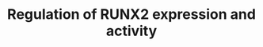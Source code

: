 ---
annotations:
- id: PW:0000004
  parent: regulatory pathway
  type: Pathway Ontology
  value: regulatory pathway
authors:
- ReactomeTeam
- DeSl
description: 'Several transcription factors have been implicated in regulation of
  the RUNX2 gene transcription. Similar to the RUNX1 gene, the RUNX2 gene expression
  can be regulated from the proximal P2 promoter or the distal P1 promoter (reviewed
  in Li and Xiao 2007).<br>Activated estrogen receptor alpha (ESR1) binds estrogen
  response elements (EREs) in the P2 promoter and stimulates RUNX2 transcription (Kammerer
  et al. 2013). Estrogen-related receptor alpha (ERRA) binds EREs or estrogen-related
  response elements (ERREs) in the P2 promoter of RUNX2. When ERRA is bound to its
  co-factor PPARG1CA (PGC1A), it stimulates RUNX2 transcription. When bound to its
  co-factor PPARG1CB (PGC1B), ERRA represses RUNX2 transcription (Kammerer et al.
  2013).<br>TWIST1, a basic helix-loop-helix (bHLH) transcription factor, stimulates
  RUNX2 transcription by binding to the E1-box in the P2 promoter (Yang, Yang et al.
  2011). TWIST proteins also interact with the DNA-binding domain of RUNX2 to modulate
  its activity during skeletogenesis (Bialek et al. 2004). Schnurri-3 (SHN3) is another
  protein that interacts with RUNX2 to decrease its availability in the nucleus and
  therefore its activity (Jones et al. 2006). In contrast, RUNX2 and SATB2 interact
  to enhance the expression of osteoblast-specific genes (Dobreva et al. 2006). Formation
  of the heterodimer with CBFB (CBF-beta) also enhances the transcriptional activity
  of RUNX2 (Kundu et al. 2002, Yoshida et al. 2002, Otto et al. 2002).<br>Transcription
  of RUNX2 from the proximal promoter is inhibited by binding of the glucocorticoid
  receptor (NR3C1) activated by dexamethasone (DEXA) to a glucocorticoid receptor
  response element (GRE), which is also present in the human promoter (Zhang et al.
  2012).<br>NKX3-2 (BAPX1), required for embryonic development of the axial skeleton
  (Tribioli and Lufkin 1999), binds the distal (P1) promoter of the RUNX2 gene and
  inhibits its transcription (Lengner et al. 2005). RUNX2-P1 transcription is also
  autoinhibited by RUNX2-P1, which binds to RUNX2 response elements in the P1 promoter
  of RUNX2 (Drissi et al. 2000). In contrast, binding of RUNX2-P2 to the proximal
  P2 promoter autoactivates transcription of RUNX2-P2 (Ducy et al. 1999). Binding
  of a homeodomain transcription factor DLX5, and possibly DLX6, to the RUNX2 P1 promoter
  stimulates RUNX2 transcription (Robledo et al. 2002, Lee et al. 2005). The homeobox
  transcription factor MSX2 can bind to DLX5 sites in the promoter of RUNX2 and inhibit
  transcription of RUNX2-P1 (Lee et al. 2005).<br>Translocation of RUNX2 protein to
  the nucleus is inhibited by binding to non-activated STAT1 (Kim et al. 2003).<br>Several
  E3 ubiquitin ligases were shown to polyubiquitinate RUNX2, targeting it for proteasome-mediated
  degradation: FBXW7a (Kumar et al. 2015), STUB1 (CHIP) (Li et al. 2008), SMURF1 (Zhao
  et al. 2003, Yang et al. 2014), WWP1 (Jones et al. 2006), and SKP2 (Thacker et al.
  2016).  View original pathway at [http://www.reactome.org/PathwayBrowser/#DIAGRAM=8939902
  Reactome].'
last-edited: 2021-01-25
organisms:
- Homo sapiens
redirect_from:
- /index.php/Pathway:WP4414
- /instance/WP4414
revision: null
schema-jsonld:
- '@context': https://schema.org/
  '@id': https://wikipathways.github.io/pathways/WP4414.html
  '@type': Dataset
  creator:
    '@type': Organization
    name: WikiPathways
  description: 'Several transcription factors have been implicated in regulation of
    the RUNX2 gene transcription. Similar to the RUNX1 gene, the RUNX2 gene expression
    can be regulated from the proximal P2 promoter or the distal P1 promoter (reviewed
    in Li and Xiao 2007).<br>Activated estrogen receptor alpha (ESR1) binds estrogen
    response elements (EREs) in the P2 promoter and stimulates RUNX2 transcription
    (Kammerer et al. 2013). Estrogen-related receptor alpha (ERRA) binds EREs or estrogen-related
    response elements (ERREs) in the P2 promoter of RUNX2. When ERRA is bound to its
    co-factor PPARG1CA (PGC1A), it stimulates RUNX2 transcription. When bound to its
    co-factor PPARG1CB (PGC1B), ERRA represses RUNX2 transcription (Kammerer et al.
    2013).<br>TWIST1, a basic helix-loop-helix (bHLH) transcription factor, stimulates
    RUNX2 transcription by binding to the E1-box in the P2 promoter (Yang, Yang et
    al. 2011). TWIST proteins also interact with the DNA-binding domain of RUNX2 to
    modulate its activity during skeletogenesis (Bialek et al. 2004). Schnurri-3 (SHN3)
    is another protein that interacts with RUNX2 to decrease its availability in the
    nucleus and therefore its activity (Jones et al. 2006). In contrast, RUNX2 and
    SATB2 interact to enhance the expression of osteoblast-specific genes (Dobreva
    et al. 2006). Formation of the heterodimer with CBFB (CBF-beta) also enhances
    the transcriptional activity of RUNX2 (Kundu et al. 2002, Yoshida et al. 2002,
    Otto et al. 2002).<br>Transcription of RUNX2 from the proximal promoter is inhibited
    by binding of the glucocorticoid receptor (NR3C1) activated by dexamethasone (DEXA)
    to a glucocorticoid receptor response element (GRE), which is also present in
    the human promoter (Zhang et al. 2012).<br>NKX3-2 (BAPX1), required for embryonic
    development of the axial skeleton (Tribioli and Lufkin 1999), binds the distal
    (P1) promoter of the RUNX2 gene and inhibits its transcription (Lengner et al.
    2005). RUNX2-P1 transcription is also autoinhibited by RUNX2-P1, which binds to
    RUNX2 response elements in the P1 promoter of RUNX2 (Drissi et al. 2000). In contrast,
    binding of RUNX2-P2 to the proximal P2 promoter autoactivates transcription of
    RUNX2-P2 (Ducy et al. 1999). Binding of a homeodomain transcription factor DLX5,
    and possibly DLX6, to the RUNX2 P1 promoter stimulates RUNX2 transcription (Robledo
    et al. 2002, Lee et al. 2005). The homeobox transcription factor MSX2 can bind
    to DLX5 sites in the promoter of RUNX2 and inhibit transcription of RUNX2-P1 (Lee
    et al. 2005).<br>Translocation of RUNX2 protein to the nucleus is inhibited by
    binding to non-activated STAT1 (Kim et al. 2003).<br>Several E3 ubiquitin ligases
    were shown to polyubiquitinate RUNX2, targeting it for proteasome-mediated degradation:
    FBXW7a (Kumar et al. 2015), STUB1 (CHIP) (Li et al. 2008), SMURF1 (Zhao et al.
    2003, Yang et al. 2014), WWP1 (Jones et al. 2006), and SKP2 (Thacker et al. 2016).  View
    original pathway at [http://www.reactome.org/PathwayBrowser/#DIAGRAM=8939902 Reactome].'
  keywords:
  - '11DCORST '
  - 26S proteasome
  - ADP
  - 'ALDO '
  - ATP
  - 'BMP2 '
  - BMP2 dimer
  - 'CBFB '
  - 'CORST '
  - 'CORT '
  - 'CUL1 '
  - 'DLX5 '
  - DLX5,(DLX6)
  - DLX5,(DLX6):RUNX2
  - 'DLX6 '
  - 'ESR1 '
  - ESR1:ESTG
  - ESR1:estrogen:RUNX2
  - 'ESRRA '
  - ESRRA:PPARG1CA:RUNX2
  - ESRRA:PPARG1CB:RUNX2
  - ESRRA:PPARGC1A
  - ESRRA:PPARGC1B
  - 'ESTG '
  - 'FBXW7alpha '
  - FBXW7alpha:SKP1:CUL1:RBX1
  - FBXW7alpha:SKP1:CUL1:RBX1:PolyUb,p-3S-RUNX2:GSK3B
  - FBXW7alpha:SKP1:CUL1:RBX1:p-3S-RUNX2:GSK3B
  - GSK3B
  - 'GSK3B '
  - Glucocorticoid
  - HIVEP3
  - 'HIVEP3 '
  - MSX2
  - 'MSX2 '
  - MSX2:RUNX2 gene
  - NKX3-2
  - 'NKX3-2 '
  - NKX3-2:RUNX2 gene
  - 'NR3C1 '
  - NR3C1:(ALDO,11DCORST,CORST,CORT) dimer
  - 'PPARGC1A '
  - 'PPARGC1B '
  - 'PSMA1 '
  - 'PSMA2 '
  - 'PSMA3 '
  - 'PSMA4 '
  - 'PSMA5 '
  - 'PSMA6 '
  - 'PSMA7 '
  - 'PSMA8 '
  - 'PSMB1 '
  - 'PSMB10 '
  - 'PSMB11 '
  - 'PSMB2 '
  - 'PSMB3 '
  - 'PSMB4 '
  - 'PSMB5 '
  - 'PSMB6 '
  - 'PSMB7 '
  - 'PSMB8 '
  - 'PSMB9 '
  - 'PSMC1 '
  - 'PSMC2 '
  - 'PSMC3 '
  - 'PSMC4 '
  - 'PSMC5 '
  - 'PSMC6 '
  - 'PSMD1 '
  - 'PSMD10 '
  - 'PSMD11 '
  - 'PSMD12 '
  - 'PSMD13 '
  - 'PSMD14 '
  - 'PSMD2 '
  - 'PSMD3 '
  - 'PSMD4 '
  - 'PSMD5 '
  - 'PSMD6 '
  - 'PSMD7 '
  - 'PSMD8 '
  - 'PSMD9 '
  - 'PSME1 '
  - 'PSME2 '
  - 'PSME3 '
  - 'PSME4 '
  - 'PSMF1 '
  - 'PolyUb,p-S280,S284,S288-RUNX2-P2 '
  - 'PolyUb,p-S294,S298,S302-RUNX2-P1 '
  - PolyUb-RUNX2
  - 'PolyUb-RUNX2-P1 '
  - 'PolyUb-RUNX2-P2 '
  - PolyUb-RUNX2:HIVEP3:WWP1
  - 'RBX1 '
  - 'RPS27A(1-76) '
  - RUNX2
  - RUNX2 gene
  - 'RUNX2 gene '
  - RUNX2-P1
  - 'RUNX2-P1 '
  - RUNX2-P1:CBFB
  - RUNX2-P1:CBFB:RUNX2
  - RUNX2-P2
  - 'RUNX2-P2 '
  - RUNX2-P2:CBFB
  - RUNX2-P2:CBFB:RUNX2
  - RUNX2:CBFB
  - RUNX2:CBFB:SMURF1
  - RUNX2:GSK3B
  - RUNX2:HIVEP3:WWP1
  - RUNX2:SCF(SKP2)
  - RUNX2:SMURF1
  - RUNX2:STAT1
  - RUNX2:STUB1
  - SCF(SKP2) complex
  - 'SHFM1 '
  - 'SKP1 '
  - 'SKP2 '
  - SMURF1
  - 'SMURF1 '
  - SMURF1 gene
  - 'SMURF1 gene '
  - STAT1
  - 'STAT1 '
  - STUB1
  - 'STUB1 '
  - TWIST1
  - 'TWIST1 '
  - TWIST1:RUNX2 gene
  - 'UBA52(1-76) '
  - 'UBB(1-76) '
  - 'UBB(153-228) '
  - 'UBB(77-152) '
  - 'UBC(1-76) '
  - 'UBC(153-228) '
  - 'UBC(229-304) '
  - 'UBC(305-380) '
  - 'UBC(381-456) '
  - 'UBC(457-532) '
  - 'UBC(533-608) '
  - 'UBC(609-684) '
  - 'UBC(77-152) '
  - Ub
  - WWP1
  - 'WWP1 '
  - gene
  - ligand:NR3C1:RUNX2
  - p-3S-RUNX2:GSK3B
  - 'p-S280,S284,S288-RUNX2-P2 '
  - 'p-S294,S298,S302-RUNX2-P1 '
  license: CC0
  name: Regulation of RUNX2 expression and activity
seo: CreativeWork
title: Regulation of RUNX2 expression and activity
wpid: WP4414
---